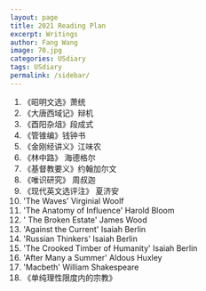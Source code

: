 ```yaml
---
layout: page
title: 2021 Reading Plan
excerpt: Writings
author: Fang Wang
image: 70.jpg
categories: USdiary
tags: USdiary
permalink: /sidebar/
---
```


1. 《昭明文选》萧统
2. 《大唐西域记》辩机
3. 《酉阳杂俎》段成式
4. 《管锥编》钱钟书
5. 《金刚经讲义》江味农
6. 《林中路》 海德格尔 
7. 《基督教要义》约翰加尔文
8. 《唯识研究》 周叔迦
9. 《现代英文选评注》 夏济安
10. 'The Waves'  Virginial Woolf
11. 'The Anatomy of Influence'  Harold Bloom
12. ' The Broken Estate'  James Wood
13. 'Against the Current'  Isaiah Berlin
14. 'Russian Thinkers'  Isaiah Berlin
15. 'The Crooked Timber of Humanity'  Isaiah Berlin
16. 'After Many a Summer'  Aldous Huxley
17. 'Macbeth'  William Shakespeare
18. 《单纯理性限度内的宗教》